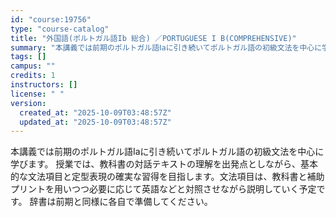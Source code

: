 ```yaml
---
id: "course:19756"
type: "course-catalog"
title: "外国語(ポルトガル語Ib 総合) ／PORTUGUESE I B(COMPREHENSIVE)"
summary: "本講義では前期のポルトガル語Ⅰaに引き続いてポルトガル語の初級文法を中心に学びます。 授業では、教科書の対話テキストの理解を出発点としながら、基本的な文法項目と定型表現の確実な習得を目指します。文法項目は、教科書と補助プリントを用いつつ必要…"
tags: []
campus: ""
credits: 1
instructors: []
license: " "
version:
  created_at: "2025-10-09T03:48:57Z"
  updated_at: "2025-10-09T03:48:57Z"
---
```


本講義では前期のポルトガル語Ⅰaに引き続いてポルトガル語の初級文法を中心に学びます。 授業では、教科書の対話テキストの理解を出発点としながら、基本的な文法項目と定型表現の確実な習得を目指します。文法項目は、教科書と補助プリントを用いつつ必要に応じて英語などと対照させながら説明していく予定です。 辞書は前期と同様に各自で準備してください。
